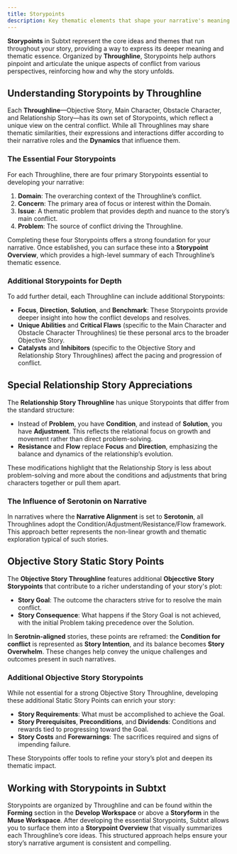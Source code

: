 ```yaml
---
title: Storypoints
description: Key thematic elements that shape your narrative's meaning
---
```


**Storypoints** in Subtxt represent the core ideas and themes that run throughout your story, providing a way to express its deeper meaning and thematic essence. Organized by **Throughline**, Storypoints help authors pinpoint and articulate the unique aspects of conflict from various perspectives, reinforcing how and why the story unfolds.

## Understanding Storypoints by Throughline

Each **Throughline**—Objective Story, Main Character, Obstacle Character, and Relationship Story—has its own set of Storypoints, which reflect a unique view on the central conflict. While all Throughlines may share thematic similarities, their expressions and interactions differ according to their narrative roles and the **Dynamics** that influence them.

### The Essential Four Storypoints

For each Throughline, there are four primary Storypoints essential to developing your narrative:

1. **Domain**: The overarching context of the Throughline’s conflict.
2. **Concern**: The primary area of focus or interest within the Domain.
3. **Issue**: A thematic problem that provides depth and nuance to the story’s main conflict.
4. **Problem**: The source of conflict driving the Throughline.

Completing these four Storypoints offers a strong foundation for your narrative. Once established, you can surface these into a **Storypoint Overview**, which provides a high-level summary of each Throughline’s thematic essence.

### Additional Storypoints for Depth

To add further detail, each Throughline can include additional Storypoints:

- **Focus**, **Direction**, **Solution**, and **Benchmark**: These Storypoints provide deeper insight into how the conflict develops and resolves.
- **Unique Abilities** and **Critical Flaws** (specific to the Main Character and Obstacle Character Throughlines) tie these personal arcs to the broader Objective Story.
- **Catalysts** and **Inhibitors** (specific to the Objective Story and Relationship Story Throughlines) affect the pacing and progression of conflict.

## Special Relationship Story Appreciations

The **Relationship Story Throughline** has unique Storypoints that differ from the standard structure:

- Instead of **Problem**, you have **Condition**, and instead of **Solution**, you have **Adjustment**. This reflects the relational focus on growth and movement rather than direct problem-solving.
- **Resistance** and **Flow** replace **Focus** and **Direction**, emphasizing the balance and dynamics of the relationship’s evolution.

These modifications highlight that the Relationship Story is less about problem-solving and more about the conditions and adjustments that bring characters together or pull them apart.

### The Influence of Serotonin on Narrative

In narratives where the **Narrative Alignment** is set to **Serotonin**, all Throughlines adopt the Condition/Adjustment/Resistance/Flow framework. This approach better represents the non-linear growth and thematic exploration typical of such stories.

## Objective Story Static Story Points

The **Objective Story Throughline** features additional **Objecctive Story Storypoints** that contribute to a richer understanding of your story's plot:

- **Story Goal**: The outcome the characters strive for to resolve the main conflict.
- **Story Consequence**: What happens if the Story Goal is not achieved, with the initial Problem taking precedence over the Solution.

In **Serotnin-aligned** stories, these points are reframed: the **Condition for conflict** is represented as **Story Intention**, and its balance becomes **Story Overwhelm**. These changes help convey the unique challenges and outcomes present in such narratives.

### Additional Objective Story Storypoints

While not essential for a strong Objective Story Throughline, developing these additional Static Story Points can enrich your story:

- **Story Requirements**: What must be accomplished to achieve the Goal.
- **Story Prerequisites**, **Preconditions**, and **Dividends**: Conditions and rewards tied to progressing toward the Goal.
- **Story Costs** and **Forewarnings**: The sacrifices required and signs of impending failure.

These Storypoints offer tools to refine your story’s plot and deepen its thematic impact.

## Working with Storypoints in Subtxt

Storypoints are organized by Throughline and can be found within the **Forming** section in the **Develop Workspace** or above a **Storyform** in the **Muse Workspace**. After developing the essential Storypoints, Subtxt allows you to surface them into a **Storypoint Overview** that visually summarizes each Throughline’s core ideas. This structured approach helps ensure your story’s narrative argument is consistent and compelling.